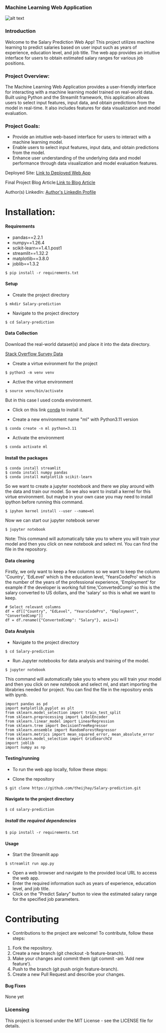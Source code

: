 ### Machine Learning Web Application

![alt text](https://i.imgur.com/eLke1Xd.png)

### Introduction
Welcome to the Salary Prediction Web App! This project utilizes machine learning to predict salaries based on user input such as years of experience, education level, and job title. The web app provides an intuitive interface for users to obtain estimated salary ranges for various job positions.

### Project Overview:

The Machine Learning Web Application provides a user-friendly interface for interacting with a machine learning model trained on real-world data. Built using Python and the Streamlit framework, this application allows users to select input features, input data, and obtain predictions from the model in real-time. It also includes features for data visualization and model evaluation.

### Project Goals:

- Provide an intuitive web-based interface for users to interact with a machine learning model.
- Enable users to select input features, input data, and obtain predictions from the model.
- Enhance user understanding of the underlying data and model performance through data visualization and model evaluation features.

Deployed Site: [Link to Deployed Web App](https://sdprediction.streamlit.app/)

Final Project Blog Article:[Link to Blog Article](https://www.linkedin.com/pulse/empowering-careers-building-data-driven-salary-prediction-isaac-8bijf/)

Author(s) LinkedIn: [Author's LinkedIn Profile](https://www.linkedin.com/in/olawaleisaac/)


# Installation:

#### Requirements
- pandas==2.2.1
- numpy==1.26.4
- scikit-learn==1.4.1.post1
- streamlit==1.32.2
- matplotlib==3.8.0
- joblib==1.3.2

```
$ pip install -r requirements.txt 
```

#### Setup
- Create the project directory
```
$ mkdir Salary-prediction 
``` 

- Navigate to the project directory
```
$ cd Salary-prediction
```

#### Data Collection

Download the real-world dataset(s) and place it into the data directory.

[Stack Overflow Survey Data](https://insights.stackoverflow.com/survey)


- Create a virtue evironment for the project
```
$ python3 -m venv venv
```

- Active the virtue environment
```
$ source venv/bin/activate 
```

But in this case I used conda environment.
- Click on this link [conda](https://docs.anaconda.com/free/miniconda/#quick-command-line-install) to install it.

- Create a new environment name "ml" with Python3.11 version
```
$ conda create -n ml python=3.11
```

- Activate the environment
```
$ conda activate ml
```

#### Install the packages
```
$ conda install streamlit
$ conda install numpy pandas
$ conda install matplotlib scikit-learn
```

So we want to create a jupyter nootebook and 
there we play around with the data and train our model.
So we also want to install a kernel for this virtue environment.
but maybe in your own case you may need to install ipython before running this command.

```
$ ipyhon kernel install --user --name=ml
```

Now we can start our jupyter notebook server

```
$ jupyter notebook
```

Note: This command will automatically take you to where you will train your model
and then you click on new notebook and select ml. You can find the file in the repository.


#### Data cleaning
Firstly, we only want to keep a few columns so we want to keep the 
column 'Country', 'EdLevel' which is the education level, 'YearsCodePro' which is the number 
of the years of the professional experience, 'Employment' for example if the developer is working full time,'ConvertedComp' so this is the salary converted to US dollars, and the 'salary' so this is what we want to keep.

```
# Select relevant columns
df = df[["Country", "EdLevel", "YearsCodePro", "Employment", "ConvertedComp"]]
df = df.rename({"ConvertedComp": "Salary"}, axis=1)
```

#### Data Analysis
- Navigate to the project directory

```
$ cd Salary-prediction
```
- Run Jupyter notebooks for data analysis and training of the model.

```
$ jupyter notebook
```
This command will automatically take you to where you will train your model
and then you click on new notebook and select ml, and start importing the librabries needed for project. You can find the file in the repository ends with ipynb.

```
import pandas as pd
import matplotlib.pyplot as plt
from sklearn.model_selection import train_test_split
from sklearn.preprocessing import LabelEncoder
from sklearn.linear_model import LinearRegression
from sklearn.tree import DecisionTreeRegressor
from sklearn.ensemble import RandomForestRegressor
from sklearn.metrics import mean_squared_error, mean_absolute_error
from sklearn.model_selection import GridSearchCV
import joblib
import numpy as np
```


#### Testing/running 
- To run the web app locally, follow these steps:

- Clone the repository
```
$ git clone https://github.com/theijhay/Salary-prediction.git
```
#### Navigate to the project directory
```
$ cd salary-prediction
```
##### Install the required dependencies
```
$ pip install -r requirements.txt
```
#### Usage
- Start the Streamlit app
```
$ streamlit run app.py
```

- Open a web browser and navigate to the provided local URL to access the web app.
- Enter the required information such as years of experience, education level, and job title.
- Click on the "Predict Salary" button to view the estimated salary range for the specified job parameters.

# Contributing

- Contributions to the project are welcome! To contribute, follow these steps:

1. Fork the repository.
2. Create a new branch (git checkout -b feature-branch).
3. Make your changes and commit them (git commit -am 'Add new feature').
4. Push to the branch (git push origin feature-branch).
5. Create a new Pull Request and describe your changes.

#### Bug Fixes
None yet

### Licensing
This project is licensed under the MIT License - see the LICENSE file for details.